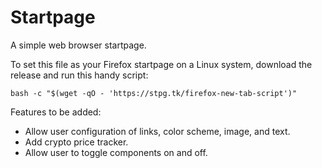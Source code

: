 # Startpage
A simple web browser startpage.

To set this file as your Firefox startpage on a Linux system, download the release and run this handy script:
<pre><code>bash -c "$(wget -qO - 'https://stpg.tk/firefox-new-tab-script')"
</code></pre>

Features to be added:
  - Allow user configuration of links, color scheme, image, and text.
  - Add crypto price tracker.
  - Allow user to toggle components on and off.
  

